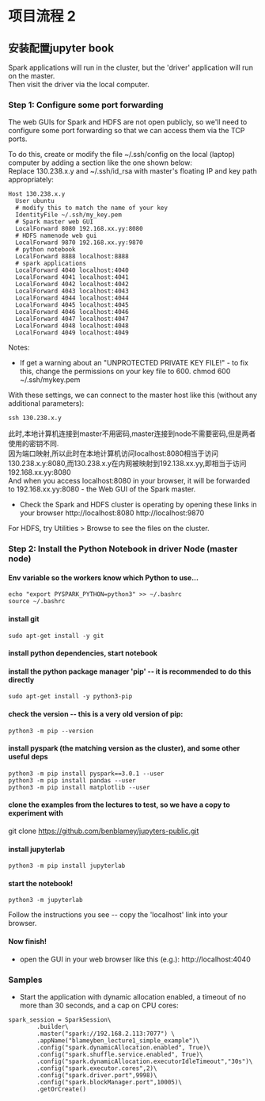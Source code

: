 # 项目流程 2

## 安装配置jupyter book

Spark applications will run in the cluster, but the 'driver' application will run on the master.  
Then visit the driver via the local computer.  

### Step 1: Configure some port forwarding
The web GUIs for Spark and HDFS are not open publicly, so we'll need to configure some port forwarding so that we can access them via the TCP ports.  


To do this, create or modify the file ~/.ssh/config on the local (laptop) computer by adding a section like the one shown below:  
Replace 130.238.x.y and ~/.ssh/id_rsa with master's floating IP and key path appropriately:  
```
Host 130.238.x.y
  User ubuntu
  # modify this to match the name of your key
  IdentityFile ~/.ssh/my_key.pem
  # Spark master web GUI
  LocalForward 8080 192.168.xx.yy:8080
  # HDFS namenode web gui
  LocalForward 9870 192.168.xx.yy:9870
  # python notebook
  LocalForward 8888 localhost:8888
  # spark applications
  LocalForward 4040 localhost:4040
  LocalForward 4041 localhost:4041
  LocalForward 4042 localhost:4042
  LocalForward 4043 localhost:4043
  LocalForward 4044 localhost:4044
  LocalForward 4045 localhost:4045
  LocalForward 4046 localhost:4046
  LocalForward 4047 localhost:4047
  LocalForward 4048 localhost:4048
  LocalForward 4049 localhost:4049
```
Notes:
- If get a warning about an "UNPROTECTED PRIVATE KEY FILE!" - to fix this, change the permissions on your key file to 600.
chmod 600 ~/.ssh/mykey.pem

With these settings, we can connect to the master host like this (without any additional parameters):  
```
ssh 130.238.x.y
```
此时,本地计算机连接到master不用密码,master连接到node不需要密码,但是两者使用的密钥不同.  
因为端口映射,所以此时在本地计算机访问localhost:8080相当于访问130.238.x.y:8080,而130.238.x.y在内网被映射到192.138.xx.yy,即相当于访问192.168.xx.yy:8080  
And when you access localhost:8080 in your browser, it will be forwarded to 192.168.xx.yy:8080 - the Web GUI of the Spark master.  

- Check the Spark and HDFS cluster is operating by opening these links in your browser
        http://localhost:8080
        http://localhost:9870

For HDFS, try Utilities > Browse to see the files on the cluster.  

### Step 2: Install the Python Notebook in driver Node (master node)

#### Env variable so the workers know which Python to use...
```
echo "export PYSPARK_PYTHON=python3" >> ~/.bashrc
source ~/.bashrc
```
#### install git
```
sudo apt-get install -y git
```
#### install python dependencies, start notebook

#### install the python package manager 'pip' -- it is recommended to do this directly 
```
sudo apt-get install -y python3-pip
```
#### check the version -- this is a very old version of pip:
```
python3 -m pip --version
```
#### install pyspark (the matching version as the cluster), and some other useful deps
```
python3 -m pip install pyspark==3.0.1 --user
python3 -m pip install pandas --user
python3 -m pip install matplotlib --user
```

#### clone the examples from the lectures to test, so we have a copy to experiment with
git clone https://github.com/benblamey/jupyters-public.git

#### install jupyterlab
```
python3 -m pip install jupyterlab
```
#### start the notebook!
```
python3 -m jupyterlab
```
Follow the instructions you see -- copy the 'localhost' link into your browser.  

#### Now finish!

- open the GUI in your web browser like this (e.g.):
http://localhost:4040


### Samples
- Start the application with dynamic allocation enabled, a timeout of no more than 30 seconds, and a cap on CPU cores:
```
spark_session = SparkSession\
        .builder\
        .master("spark://192.168.2.113:7077") \
        .appName("blameyben_lecture1_simple_example")\
        .config("spark.dynamicAllocation.enabled", True)\
        .config("spark.shuffle.service.enabled", True)\
        .config("spark.dynamicAllocation.executorIdleTimeout","30s")\
        .config("spark.executor.cores",2)\
        .config("spark.driver.port",9998)\
        .config("spark.blockManager.port",10005)\
        .getOrCreate()
```
